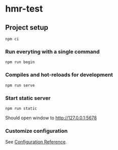# hmr-test

## Project setup

```
npm ci
```

### Run everyting with a single command

```
npm run begin
```

### Compiles and hot-reloads for development

```
npm run serve
```

### Start static server

```
npm run static
```

Should open window to http://127.0.0.1:5678

### Customize configuration

See [Configuration Reference](https://cli.vuejs.org/config/).
